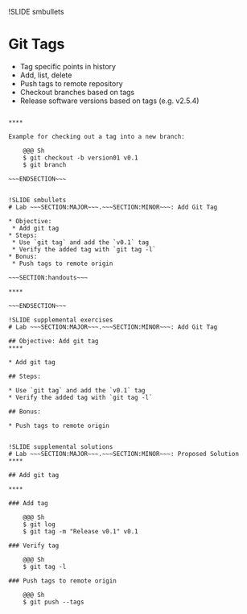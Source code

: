 !SLIDE smbullets
# Git Tags

* Tag specific points in history
* Add, list, delete
* Push tags to remote repository
* Checkout branches based on tags
* Release software versions based on tags (e.g. v2.5.4)

~~~SECTION:handouts~~~

****

Example for checking out a tag into a new branch:

    @@@ Sh
    $ git checkout -b version01 v0.1
    $ git branch

~~~ENDSECTION~~~


!SLIDE smbullets
# Lab ~~~SECTION:MAJOR~~~.~~~SECTION:MINOR~~~: Add Git Tag

* Objective:
 * Add git tag
* Steps:
 * Use `git tag` and add the `v0.1` tag
 * Verify the added tag with `git tag -l`
* Bonus:
 * Push tags to remote origin

~~~SECTION:handouts~~~

****

~~~ENDSECTION~~~

!SLIDE supplemental exercises
# Lab ~~~SECTION:MAJOR~~~.~~~SECTION:MINOR~~~: Add Git Tag

## Objective: Add git tag
****

* Add git tag

## Steps:

* Use `git tag` and add the `v0.1` tag
* Verify the added tag with `git tag -l`

## Bonus:

* Push tags to remote origin


!SLIDE supplemental solutions
# Lab ~~~SECTION:MAJOR~~~.~~~SECTION:MINOR~~~: Proposed Solution
****

## Add git tag

****

### Add tag

    @@@ Sh
    $ git log
    $ git tag -m "Release v0.1" v0.1

### Verify tag

    @@@ Sh
    $ git tag -l

### Push tags to remote origin

    @@@ Sh
    $ git push --tags
